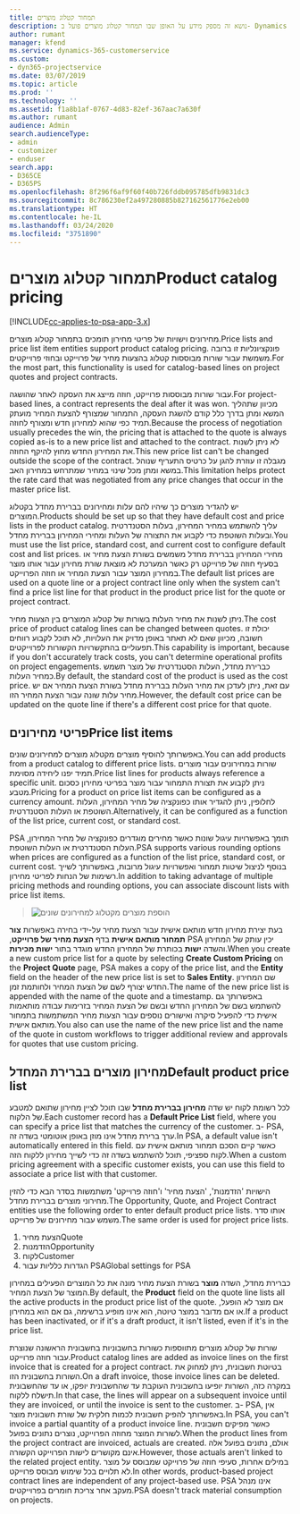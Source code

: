 ```yaml
---
title: תמחור קטלוג מוצרים
description: נושא זה מספק מידע על האופן שבו תמחור קטלוג מוצרים פועל ב- Dynamics 365 Project Service Automation ‏(PSA).
author: rumant
manager: kfend
ms.service: dynamics-365-customerservice
ms.custom:
- dyn365-projectservice
ms.date: 03/07/2019
ms.topic: article
ms.prod: ''
ms.technology: ''
ms.assetid: f1a8b1af-0767-4d83-82ef-367aac7a630f
ms.author: rumant
audience: Admin
search.audienceType:
- admin
- customizer
- enduser
search.app:
- D365CE
- D365PS
ms.openlocfilehash: 8f296f6af9f60f40b726fddb095785dfb9831dc3
ms.sourcegitcommit: 8c786230ef2a497280885b827162561776e2eb00
ms.translationtype: HT
ms.contentlocale: he-IL
ms.lasthandoff: 03/24/2020
ms.locfileid: "3751890"
---
```

# <a name="product-catalog-pricing"></a><span data-ttu-id="9d8bc-103">תמחור קטלוג מוצרים</span><span class="sxs-lookup"><span data-stu-id="9d8bc-103">Product catalog pricing</span></span> 

[!INCLUDE[cc-applies-to-psa-app-3.x](../includes/cc-applies-to-psa-app-3x.md)]


<span data-ttu-id="9d8bc-104">מחירונים וישויות של פריטי מחירון תומכים בתמחור קטלוג מוצרים.</span><span class="sxs-lookup"><span data-stu-id="9d8bc-104">Price lists and price list item entities support product catalog pricing.</span></span> <span data-ttu-id="9d8bc-105">פונקציונליות זו ברובה משמשת עבור שורות מבוססות קטלוג בהצעות מחיר של פרוייקט ובחוזי פרוייקטים.</span><span class="sxs-lookup"><span data-stu-id="9d8bc-105">For the most part, this functionality is used for catalog-based lines on project quotes and project contracts.</span></span>

<span data-ttu-id="9d8bc-106">עבור שורות מבוססות פרוייקט, חוזה מייצג את העסקה לאחר שהושגה.</span><span class="sxs-lookup"><span data-stu-id="9d8bc-106">For project-based lines, a contract represents the deal after it was won.</span></span> <span data-ttu-id="9d8bc-107">מכיוון שתהליך המשא ומתן בדרך כלל קודם להשגת העסקה, התמחור שמצורף להצעת המחיר מועתק תמיד כפי שהוא למחירון חדש ומצורף לחוזה.</span><span class="sxs-lookup"><span data-stu-id="9d8bc-107">Because the process of negotiation usually precedes the win, the pricing that is attached to the quote is always copied as-is to a new price list and attached to the contract.</span></span> <span data-ttu-id="9d8bc-108">לא ניתן לשנות את המחירון החדש מחוץ להיקף החוזה.</span><span class="sxs-lookup"><span data-stu-id="9d8bc-108">This new price list can't be changed outside the scope of the contract.</span></span> <span data-ttu-id="9d8bc-109">מגבלה זו עוזרת להגן על כרטיס התעריף שנוהל במשא ומתן מכל שינוי במחיר שמתרחש במחירון האב.</span><span class="sxs-lookup"><span data-stu-id="9d8bc-109">This limitation helps protect the rate card that was negotiated from any price changes that occur in the master price list.</span></span>

<span data-ttu-id="9d8bc-110">יש להגדיר מוצרים כך שיהיו להם עלות ומחירונים בברירת מחדל בקטלוג המוצרים.</span><span class="sxs-lookup"><span data-stu-id="9d8bc-110">Products should be set up so that they have default cost and price lists in the product catalog.</span></span> <span data-ttu-id="9d8bc-111">עליך להשתמש במחיר המחירון, בעלות הסטנדרטית ובעלות השוטפת כדי לקבוע את התצורה של העלות ומחירי המחירון בברירת מחדל.</span><span class="sxs-lookup"><span data-stu-id="9d8bc-111">You must use the list price, standard cost, and current cost to configure default cost and list prices.</span></span> <span data-ttu-id="9d8bc-112">מחירי המחירון בברירת מחדל משמשים בשורת הצעת מחיר או בסעיף חוזה של פרוייקט רק כאשר המערכת לא מוצאת שורת מחירון עבור אותו מוצר במחירון המוצר עבור הצעת המחיר או חוזה הפרוייקט.</span><span class="sxs-lookup"><span data-stu-id="9d8bc-112">The default list prices are used on a quote line or a project contract line only when the system can't find a price list line for that product in the product price list for the quote or project contract.</span></span>

<span data-ttu-id="9d8bc-113">ניתן לשנות את מחיר העלות בשורות של קטלוג המוצרים בין הצעות מחיר.</span><span class="sxs-lookup"><span data-stu-id="9d8bc-113">The cost price of product catalog lines can be changed between quotes.</span></span> <span data-ttu-id="9d8bc-114">יכולת זו חשובה, מכיוון שאם לא תאתר באופן מדויק את העלויות, לא תוכל לקבוע רווחים תפעוליים בהתקשרויות הקשורות לפרוייקטים.</span><span class="sxs-lookup"><span data-stu-id="9d8bc-114">This capability is important, because if you don't accurately track costs, you can't determine operational profits on project engagements.</span></span> <span data-ttu-id="9d8bc-115">כברירת מחדל, העלות הסטנדרטית של מוצר תשמש כמחיר העלות.</span><span class="sxs-lookup"><span data-stu-id="9d8bc-115">By default, the standard cost of the product is used as the cost price.</span></span> <span data-ttu-id="9d8bc-116">עם זאת, ניתן לעדכן את מחיר העלות בברירת מחדל בשורת הצעת המחיר אם יש מחיר עלות שונה עבור הצעת המחיר הזו.</span><span class="sxs-lookup"><span data-stu-id="9d8bc-116">However, the default cost price can be updated on the quote line if there's a different cost price for that quote.</span></span>

## <a name="price-list-items"></a><span data-ttu-id="9d8bc-117">פריטי מחירונים</span><span class="sxs-lookup"><span data-stu-id="9d8bc-117">Price list items</span></span>

<span data-ttu-id="9d8bc-118">באפשרותך להוסיף מוצרים מקטלוג מוצרים למחירונים שונים.</span><span class="sxs-lookup"><span data-stu-id="9d8bc-118">You can add products from a product catalog to different price lists.</span></span> <span data-ttu-id="9d8bc-119">שורות במחירונים עבור מוצרים תמיד יפנו ליחידה מסוימת.</span><span class="sxs-lookup"><span data-stu-id="9d8bc-119">Price list lines for products always reference a specific unit.</span></span> <span data-ttu-id="9d8bc-120">ניתן לקבוע את תצורת התמחור עבור מוצר בפריטי מחירון כסכום מטבע.</span><span class="sxs-lookup"><span data-stu-id="9d8bc-120">Pricing for a product on price list items can be configured as a currency amount.</span></span> <span data-ttu-id="9d8bc-121">לחלופין, ניתן להגדיר אותו כפונקציה של מחיר המחירון, העלות השוטפת או העלות הסטנדרטית.</span><span class="sxs-lookup"><span data-stu-id="9d8bc-121">Alternatively, it can be configured as a function of the list price, current cost, or standard cost.</span></span>

<span data-ttu-id="9d8bc-122">PSA תומך באפשרויות עיגול שונות כאשר מחירים מוגדרים כפונקציה של מחיר המחירון, העלות הסטנדרטית או העלות השוטפת.</span><span class="sxs-lookup"><span data-stu-id="9d8bc-122">PSA supports various rounding options when prices are configured as a function of the list price, standard cost, or current cost.</span></span> <span data-ttu-id="9d8bc-123">בנוסף לניצול שיטות תמחור ואפשרויות עיגול מרובות, באפשרותך לשייך רשימות של הנחות לפריטי מחירון.</span><span class="sxs-lookup"><span data-stu-id="9d8bc-123">In addition to taking advantage of multiple pricing methods and rounding options, you can associate discount lists with price list items.</span></span> 

> ![הוספת מוצרים מקטלוג למחירונים שונים](media/basic-guide-16.png)

<span data-ttu-id="9d8bc-125">בעת יצירת מחירון חדש מותאם אישית עבור הצעת מחיר על-ידי בחירה באפשרות **צור תמחור מותאם אישית** בדף **הצעת מחיר של פרוייקט‬**,‏ PSA יכין עותק של המחירון והשדה **ישות** בכותרת של המחירון החדש מוגדר בתור **ישות מכירות**.</span><span class="sxs-lookup"><span data-stu-id="9d8bc-125">When you create a new custom price list for a quote by selecting **Create Custom Pricing** on the **Project Quote** page, PSA makes a copy of the price list, and the **Entity** field on the header of the new price list is set to **Sales Entity**.</span></span> <span data-ttu-id="9d8bc-126">שם המחירון החדש יצורף לשם של הצעת המחיר ולחותמת זמן.</span><span class="sxs-lookup"><span data-stu-id="9d8bc-126">The name of the new price list is appended with the name of the quote and a timestamp.</span></span> <span data-ttu-id="9d8bc-127">באפשרותך גם להשתמש בשם של המחירון החדש ובשם של הצעת המחיר בזרימות עבודה מותאמות אישית כדי להפעיל סיקרה ואישורים נוספים עבור הצעות מחיר המשתמשות בתמחור מותאם אישית.</span><span class="sxs-lookup"><span data-stu-id="9d8bc-127">You also can use the name of the new price list and the name of the quote in custom workflows to trigger additional review and approvals for quotes that use custom pricing.</span></span>

 
## <a name="default-product-price-list"></a><span data-ttu-id="9d8bc-128">מחירון מוצרים בברירת המחדל</span><span class="sxs-lookup"><span data-stu-id="9d8bc-128">Default product price list</span></span>
<span data-ttu-id="9d8bc-129">לכל רשומת לקוח יש שדה **מחירון בברירת מחדל** שבו תוכל לציין מחירון שתואם למטבע של הלקוח.</span><span class="sxs-lookup"><span data-stu-id="9d8bc-129">Each customer record has a **Default Price List** field, where you can specify a price list that matches the currency of the customer.</span></span> <span data-ttu-id="9d8bc-130">ב- PSA, ערך ברירת מחדל אינו מוזן באופן אוטומטי בשדה זה.</span><span class="sxs-lookup"><span data-stu-id="9d8bc-130">In PSA, a default value isn't automatically entered in this field.</span></span> <span data-ttu-id="9d8bc-131">כאשר קיים הסכם תמחור מותאם אישית עם לקוח ספציפי, תוכל להשתמש בשדה זה כדי לשייך מחירון ללקוח הזה.</span><span class="sxs-lookup"><span data-stu-id="9d8bc-131">When a custom pricing agreement with a specific customer exists, you can use this field to associate a price list with that customer.</span></span>

<span data-ttu-id="9d8bc-132">הישויות 'הזדמנות', 'הצעת מחיר' ו'חוזה פרוייקט' משתמשות בסדר הבא כדי להזין מחירוני מוצרים בברירת מחדל.</span><span class="sxs-lookup"><span data-stu-id="9d8bc-132">The Opportunity, Quote, and Project Contract entities use the following order to enter default product price lists.</span></span> <span data-ttu-id="9d8bc-133">אותו סדר משמש עבור מחירונים של פרוייקט.</span><span class="sxs-lookup"><span data-stu-id="9d8bc-133">The same order is used for project price lists.</span></span>

1.  <span data-ttu-id="9d8bc-134">הצעת מחיר</span><span class="sxs-lookup"><span data-stu-id="9d8bc-134">Quote</span></span>
2.  <span data-ttu-id="9d8bc-135">הזדמנות</span><span class="sxs-lookup"><span data-stu-id="9d8bc-135">Opportunity</span></span>
3.  <span data-ttu-id="9d8bc-136">לקוח</span><span class="sxs-lookup"><span data-stu-id="9d8bc-136">Customer</span></span>
4.  <span data-ttu-id="9d8bc-137">הגדרות כלליות עבור PSA</span><span class="sxs-lookup"><span data-stu-id="9d8bc-137">Global settings for PSA</span></span>

<span data-ttu-id="9d8bc-138">כברירת מחדל, השדה **מוצר** בשורת הצעת מחיר מונה את כל המוצרים הפעילים במחירון המוצר של הצעת המחיר.</span><span class="sxs-lookup"><span data-stu-id="9d8bc-138">By default, the **Product** field on the quote line lists all the active products in the product price list of the quote.</span></span> <span data-ttu-id="9d8bc-139">אם מוצר לא הופעל, או אם מדובר במוצר טיוטה, הוא אינו מופיע ברשימה, גם אם הוא במחירון.</span><span class="sxs-lookup"><span data-stu-id="9d8bc-139">If a product has been inactivated, or if it's a draft product, it isn't listed, even if it's in the price list.</span></span> 

<span data-ttu-id="9d8bc-140">שורות של קטלוג מוצרים מתווספות כשורות בחשבוניות בחשבונית הראשונה שנוצרת עבור חוזה פרוייקט.</span><span class="sxs-lookup"><span data-stu-id="9d8bc-140">Product catalog lines are added as invoice lines on the first invoice that is created for a project contract.</span></span> <span data-ttu-id="9d8bc-141">בטיוטת חשבונית, ניתן למחוק את השורות בחשבונית הזו.</span><span class="sxs-lookup"><span data-stu-id="9d8bc-141">On a draft invoice, those invoice lines can be deleted.</span></span> <span data-ttu-id="9d8bc-142">במקרה כזה, השורות יופיעו בחשבונית העוקבת עד שהחשבונית יופקו, או עד שהחשבונית תישלח ללקוח.</span><span class="sxs-lookup"><span data-stu-id="9d8bc-142">In that case, the lines will appear on a subsequent invoice until they are invoiced, or until the invoice is sent to the customer.</span></span> <span data-ttu-id="9d8bc-143">ב- PSA, אין באפשרותך להפיק חשבונית לכמות חלקית של שורת חשבונית מוצר.</span><span class="sxs-lookup"><span data-stu-id="9d8bc-143">In PSA, you can't invoice a partial quantity of a product invoice line.</span></span> <span data-ttu-id="9d8bc-144">כאשר מפיקים חשבונית לשורות המוצר מחוזה הפרוייקט, נוצרים נתונים בפועל.</span><span class="sxs-lookup"><span data-stu-id="9d8bc-144">When the product lines from the project contract are invoiced, actuals are created.</span></span> <span data-ttu-id="9d8bc-145">אולם, נתונים בפועל אלה אינם מקושרים לישות הפרוייקט הקשורה.</span><span class="sxs-lookup"><span data-stu-id="9d8bc-145">However, those actuals aren't linked to the related project entity.</span></span> <span data-ttu-id="9d8bc-146">במילים אחרות, סעיפי חוזה של פרוייקט שמבוסס על מוצר לא תלויים בכל שימוש מבוסס פרוייקט.</span><span class="sxs-lookup"><span data-stu-id="9d8bc-146">In other words, product-based project contract lines are independent of any project-based use.</span></span> <span data-ttu-id="9d8bc-147">PSA אינו מנהל מעקב אחר צריכת חומרים בפרוייקטים.</span><span class="sxs-lookup"><span data-stu-id="9d8bc-147">PSA doesn't track material consumption on projects.</span></span>
